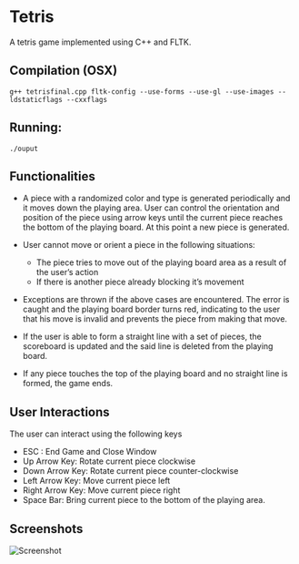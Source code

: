 # Tetris
A tetris game implemented using C++ and FLTK.

## Compilation (OSX)
`g++ tetrisfinal.cpp fltk-config --use-forms --use-gl --use-images --ldstaticflags --cxxflags` 

## Running: 
`./ouput`

## Functionalities
- A piece with a randomized color and type is generated periodically and it moves down the playing area. User can control the orientation and
position of the piece using arrow keys until the current piece reaches the bottom of the playing board. At this point a new piece is generated.
- User cannot move or orient a piece in the following situations:
    - The piece tries to move out of the playing board area as a result of the user’s action
    - If there is another piece already blocking it’s movement
    
- Exceptions are thrown if the above cases are encountered. The error is
caught and the playing board border turns red, indicating to the user
that his move is invalid and prevents the piece from making that
move.
- If the user is able to form a straight line with a set of pieces, the
scoreboard is updated and the said line is deleted from the playing board.
- If any piece touches the top of the playing board and no straight line is
formed, the game ends.


## User Interactions
The user can interact using the following keys
- ESC : End Game and Close Window
- Up Arrow Key: Rotate current piece clockwise
- Down Arrow Key: Rotate current piece counter-clockwise
- Left Arrow Key: Move current piece left
- Right Arrow Key: Move current piece right
- Space Bar: Bring current piece to the bottom of the playing area.

## Screenshots

![Screenshot](Screenshots/screensshot-1.png)
